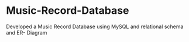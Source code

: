 # Music-Record-Database
Developed a Music Record Database using MySQL and relational schema and ER- Diagram
